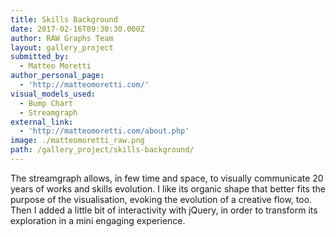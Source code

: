 ```yaml
---
title: Skills Background
date: 2017-02-16T09:30:30.000Z
author: RAW Graphs Team
layout: gallery_project
submitted_by:
  - Matteo Moretti
author_personal_page:
  - 'http://matteomoretti.com/'
visual_models_used:
  - Bump Chart
  - Streamgraph
external_link:
  - 'http://matteomoretti.com/about.php'
image: ./matteomoretti_raw.png
path: /gallery_project/skills-background/
---
```


  The streamgraph allows, in few time and space, to visually communicate 20 years of works and skills evolution. I like its organic shape that better fits the purpose of the visualisation, evoking the evolution of a creative flow, too. Then I added a little bit of interactivity with jQuery, in order to transform its exploration in a mini engaging experience.
